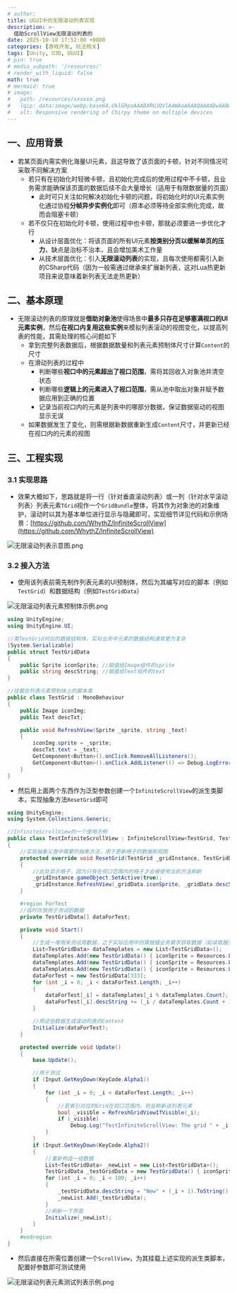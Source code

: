 ```yaml
---
# author:
title: UGUI中的无限滚动列表实现
description: >-
  借助ScrollView无限滚动列表的
date: 2025-10-18 17:52:00 +0800
categories: [游戏开发, 玩法相关]
tags: [Unity, U3D, UGUI]
# pin: true
# media_subpath: '/resources/'
# render_with_liquid: false
math: true
# mermaid: true
# image:
#   path: /resources/xxxxxx.png
#   lqip: data:image/webp;base64,UklGRpoAAABXRUJQVlA4WAoAAAAQAAAADwAABwAAQUxQSDIAAAARL0AmbZurmr57yyIiqE8oiG0bejIYEQTgqiDA9vqnsUSI6H+oAERp2HZ65qP/VIAWAFZQOCBCAAAA8AEAnQEqEAAIAAVAfCWkAALp8sF8rgRgAP7o9FDvMCkMde9PK7euH5M1m6VWoDXf2FkP3BqV0ZYbO6NA/VFIAAAA
#   alt: Responsive rendering of Chirpy theme on multiple devices
---
```


## 一、应用背景
- 若某页面内需实例化海量UI元素，且这导致了该页面的卡顿，针对不同情况可采取不同解决方案
    - 若只有在初始化时轻微卡顿，且初始化完成后的使用过程中不卡顿，且业务需求能确保该页面的数据后续不会大量增长（适用于有限数据量的页面）
        - 此时可只关注如何解决初始化卡顿的问题，将初始化时的UI元素实例化通过协程**分帧异步实例化**即可（原本必须等待全部实例化完成，故而会阻塞卡顿）
    - 若不仅只在初始化时卡顿，使用过程中也卡顿，那就必须要进一步优化才行
        - 从设计层面优化：将该页面的所有UI元素**按类别分页以缓解单页的压力**，缺点是治标不治本，且会增加美术工作量
        - 从技术层面优化：引入**无限滚动列表**的实现，且每次使用都需引入新的CSharp代码（因为一般需通过继承来扩展新列表，这对Lua热更新项目来说意味着新列表无法走热更新）

## 二、基本原理
- 无限滚动列表的原理就是**借助对象池**使得场景中**最多只存在足够塞满视口的UI元素实例**，然后**在视口内复用这些实例**来模拟列表滚动的视图变化，以提高列表的性能，其需处理的核心问题如下
    - 拿到完整列表数据后，根据数据数量和列表元素预制体尺寸计算`Content`的尺寸
    - 在滑动列表的过程中
        - 判断哪些**视口中的元素超出了视口范围**，需将其回收入对象池并清空状态
        - 判断哪些**逻辑上的元素进入了视口范围**，需从池中取出对象并赋予数据应用到正确的位置
        - 记录当前视口内的元素是列表中的哪部分数据，保证数据驱动的视图显示无误
    - 如果数据发生了变化，则需根据新数据重新生成`Content`尺寸，并更新已经在视口内的元素的视图

## 三、工程实现

### 3.1 实现思路
- 效果大概如下，思路就是将一行（针对垂直滚动列表）或一列（针对水平滚动列表）列表元素`TGrid`视作一个`GridBundle`整体，将其作为对象池的对象维护，滚动时以其为基本单位进行显示与隐藏即可，实现细节详见代码和示例场景：[https://github.com/WhythZ/InfiniteScrollView](https://github.com/WhythZ/InfiniteScrollView)

![无限滚动列表示意图.png](/resources/2025-10-18-UGUI中的无限滚动列表实现/无限滚动列表示意图.png)

### 3.2 接入方法
- 使用该列表前需先制作列表元素的UI预制体，然后为其编写对应的脚本（例如`TestGrid`）和数据结构（例如`TestGridData`）

![无限滚动列表元素预制体示例.png](/resources/2025-10-18-UGUI中的无限滚动列表实现/无限滚动列表元素预制体示例.png)

```cs
using UnityEngine;
using UnityEngine.UI;

//类TestGrid对应的数据结构体，实际业务中元素的数据结构通常更为复杂
[System.Serializable]
public struct TestGridData
{
    public Sprite iconSprite; //赋值给Image组件的sprite
    public string descString; //赋值给Text组件的text
}

//挂载在列表元素预制体上的脚本类
public class TestGrid : MonoBehaviour
{
    public Image iconImg;
    public Text descTxt;

    public void RefreshView(Sprite _sprite, string _text)
    {
        iconImg.sprite = _sprite;
        descTxt.text = _text;
        GetComponent<Button>().onClick.RemoveAllListeners();
        GetComponent<Button>().onClick.AddListener(() => Debug.LogError("Click " + _text));
    }
}
```

- 然后用上面两个东西作为泛型参数创建一个`InfiniteScrollView`的派生类脚本，实现抽象方法`ResetGrid`即可

```cs
using UnityEngine;
using System.Collections.Generic;

//InfiniteScrollView的一个使用示例
public class TestInfiniteScrollView : InfiniteScrollView<TestGrid, TestGridData>
{
    //实现抽象父类中需要的抽象方法，用于更新格子的数据和视图
    protected override void ResetGrid(TestGrid _gridInstance, TestGridData _gridData, int _gridIdx)
    {
        //此处显示格子，因为只有在视口范围内的格子才会被使用当前方法刷新
        _gridInstance.gameObject.SetActive(true);
        _gridInstance.RefreshView(_gridData.iconSprite, _gridData.descString);
    }

    #region ForTest
    //临时存放用于测试的数据
    private TestGridData[] dataForTest;

    private void Start()
    {
        //生成一堆用来测试用数据，之于实际应用中则需根据业务需求获取数据（如读取服务端、配置表、本地存档等）
        List<TestGridData> dataTemplates = new List<TestGridData>();
        dataTemplates.Add(new TestGridData() { iconSprite = Resources.Load<Sprite>("Sprites/Bow"), descString = "Bow" }); //此处从Assets/Resources/下加载资源
        dataTemplates.Add(new TestGridData() { iconSprite = Resources.Load<Sprite>("Sprites/Hammer"), descString = "Ham" });
        dataTemplates.Add(new TestGridData() { iconSprite = Resources.Load<Sprite>("Sprites/Sword"), descString = "Swd" });
        dataForTest = new TestGridData[333];
        for (int _i = 0; _i < dataForTest.Length; _i++)
        {
            dataForTest[_i] = dataTemplates[_i % dataTemplates.Count];
            dataForTest[_i].descString += (_i / dataTemplates.Count + 1).ToString();
        }

        //用这些数据生成滚动列表的Content
        Initialize(dataForTest);
    }

    protected override void Update()
    {
        base.Update();

        //用于测试
        if (Input.GetKeyDown(KeyCode.Alpha1))
        {
            for (int _i = 0; _i < dataForTest.Length; _i++)
            {
                //若索引对应的Grid在视口范围内，则会刷新该列表元素
                bool _visible = RefreshGridViewIfVisible(_i);
                if (_visible)
                    Debug.Log("TestInfiniteScrollView: The grid " + _i.ToString() + " is in viewport");
            }
        }
        if (Input.GetKeyDown(KeyCode.Alpha2))
        {
            //重新构造一组数据
            List<TestGridData> _newList = new List<TestGridData>();
            TestGridData _testGridData = new TestGridData() { iconSprite = Resources.Load<Sprite>("Sprites/Bow"), descString = "Bow" };
            for (int _i = 0; _i < 100; _i++)
            {
                _testGridData.descString = "New" + (_i + 1).ToString();
                _newList.Add(_testGridData);
            }
            //刷新一下界面
            Initialize(_newList);
        }
    }
    #endregion
}
```

- 然后直接在所需位置创建一个`ScrollView`，为其挂载上述实现的派生类脚本，配置好参数即可测试使用

![无限滚动列表元素测试列表示例.png](/resources/2025-10-18-UGUI中的无限滚动列表实现/无限滚动列表元素测试列表示例.png)